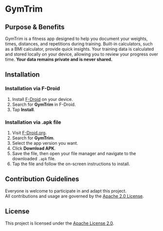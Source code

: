 # GymTrim

## Purpose & Benefits
GymTrim is a fitness app designed to help you document your weights, times, distances, and repetitions during training. Built-in calculators, such as a BMI calculator, provide quick insights. Your training data is calculated and stored locally on your device, allowing you to review your progress over time. **Your data remains private and is never shared.**

## Installation

### Installation via F-Droid
1. Install [F-Droid](https://f-droid.org/) on your device.
2. Search for **GymTrim** in F-Droid.
3. Tap **Install**.

### Installation via .apk file
1. Visit [F-Droid.org](https://f-droid.org/).
2. Search for **GymTrim**.
3. Select the app version you want.
4. Click **Download APK**.
5. Save the file, then open your file manager and navigate to the downloaded `.apk` file.
6. Tap the file and follow the on-screen instructions to install.

## Contribution Guidelines
Everyone is welcome to participate in and adapt this project.  
All contributions and usage are governed by the [Apache 2.0 License](LICENSE).

## License
This project is licensed under the [Apache License 2.0](LICENSE).
